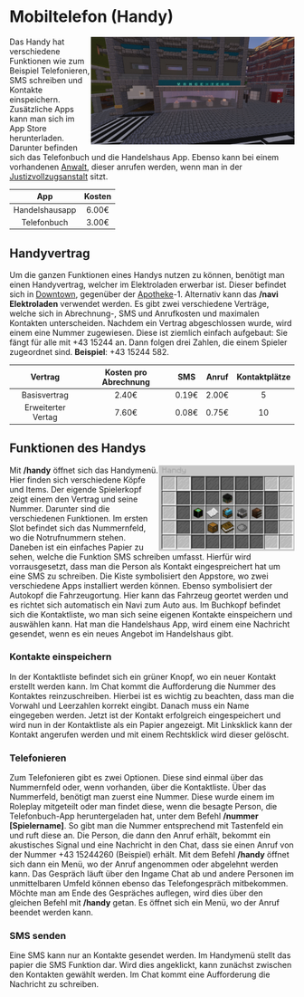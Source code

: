 # Mobiltelefon (Handy) 


<img align="right" width="360" eight="300" src="../../../assets/image/allgemein/Handyladen.png">


Das Handy hat verschiedene Funktionen wie zum Beispiel Telefonieren, SMS schreiben und Kontakte einspeichern. Zusätzliche Apps kann man sich im App Store herunterladen. Darunter befinden sich das Telefonbuch und die Handelshaus App. Ebenso kann bei einem vorhandenen [Anwalt](../../pages/gebäude/anwaltskanzlei.md), dieser anrufen werden, wenn man in der [Justizvollzugsanstalt](../../pages/gebäude/jva.md) sitzt.

| App | Kosten |
|:-:|:-:|
| Handelshausapp | 6.00€ | 
| Telefonbuch | 3.00€ |

## Handyvertrag

Um die ganzen Funktionen eines Handys nutzen zu können, benötigt man einen Handyvertrag, welcher im Elektroladen erwerbar ist. Dieser befindet sich in [Downtown](../../pages/gebiete/downtown.md), gegenüber der [Apotheke](../../pages/biz/apotheke.md)-1. Alternativ kann das **/navi Elektroladen** verwendet werden. Es gibt zwei verschiedene Verträge, welche sich in Abrechnung-, SMS und Anrufkosten und maximalen Kontakten unterscheiden. Nachdem ein Vertrag abgeschlossen wurde, wird einem eine Nummer zugewiesen. Diese ist ziemlich einfach aufgebaut: Sie fängt für alle mit +43 15244 an. Dann folgen drei Zahlen, die einem Spieler zugeordnet sind. **Beispiel**: +43 15244 582.

| Vertrag | Kosten pro Abrechnung | SMS | Anruf | Kontaktplätze
|:-:|:-:|:-:|:-:|:-:|
| Basisvertrag | 2.40€ | 0.19€ | 2.00€ | 5 |
| Erweiterter Vertag | 7.60€ | 0.08€ | 0.75€ | 10 |


## Funktionen des Handys


<img align="right" width="240" eight="200" src="../../../assets/image/allgemein/Handyinterface.png">


Mit **/handy** öffnet sich das Handymenü. Hier finden sich verschiedene Köpfe und Items. Der eigende Spielerkopf zeigt einem den Vertrag und seine Nummer. Darunter sind die verschiedenen Funktionen. Im ersten Slot befindet sich das Nummernfeld, wo die Notrufnummern stehen. Daneben ist ein einfaches Papier zu sehen, welche die Funktion SMS schreiben umfasst. Hierfür wird vorrausgesetzt, dass man die Person als Kontakt eingespreichert hat um eine SMS zu schreiben. Die Kiste symbolisiert den Appstore, wo zwei verschiedene Apps installiert werden können. Ebenso symbolisiert der Autokopf die Fahrzeugortung. Hier kann das Fahrzeug geortet werden und es richtet sich automatisch ein Navi zum Auto aus. Im Buchkopf befindet sich die Kontaktliste, wo man sich seine eigenen Kontakte einspeichern und auswählen kann. Hat man die Handelshaus App, wird einem eine Nachricht gesendet, wenn es ein neues Angebot im Handelshaus gibt.

### Kontakte einspeichern

In der Kontaktliste befindet sich ein grüner Knopf, wo ein neuer Kontakt erstellt werden kann. Im Chat kommt die Aufforderung die Nummer des Kontaktes reinzuschreiben. Hierbei ist es wichtig zu beachten, dass man die Vorwahl und Leerzahlen korrekt eingibt. Danach muss ein Name eingegeben werden. Jetzt ist der Kontakt erfolgreich eingespeichert und wird nun in der Kontaktliste als ein Papier angezeigt. Mit Linksklick kann der Kontakt angerufen werden und mit einem Rechtsklick wird dieser gelöscht.

### Telefonieren 

Zum Telefonieren gibt es zwei Optionen. Diese sind einmal über das Nummernfeld oder, wenn vorhanden, über die Kontaktliste. Über das Nummerfeld, benötigt man zuerst eine Nummer. Diese wurde einem im Roleplay mitgeteilt oder man findet diese, wenn die besagte Person, die Telefonbuch-App heruntergeladen hat, unter dem Befehl **/nummer [Spielername]**. So gibt man die Nummer entsprechend mit Tastenfeld ein und ruft diese an. Die Person, die dann den Anruf erhält, bekommt ein akustisches Signal und eine Nachricht in den Chat, dass sie einen Anruf von der Nummer +43 15244260 (Beispiel) erhält. Mit dem Befehl **/handy** öffnet sich dann ein Menü, wo der Anruf angenommen oder abgelehnt werden kann. Das Gespräch läuft über den Ingame Chat ab und andere Personen im unmittelbaren Umfeld können ebenso das Telefongespräch mitbekommen. Möchte man am Ende des Gespräches auflegen, wird dies über den gleichen Befehl mit **/handy** getan. Es öffnet sich ein Menü, wo der Anruf beendet werden kann. 

### SMS senden 

Eine SMS kann nur an Kontakte gesendet werden. Im Handymenü stellt das papier die SMS Funktion dar. Wird dies angeklickt, kann zunächst zwischen den Kontakten gewählt werden. Im Chat kommt eine Aufforderung die Nachricht zu schreiben.


